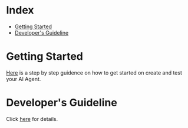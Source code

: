 # Index
* [Getting Started](#getting-started)
* [Developer's Guideline](#developers-guideline)

# Getting Started
[Here](documents/getting-started.md) is a step by step guidence on how to get started on create and test your AI Agent.

# Developer's Guideline
Click [here](documents/devguide/README.md) for details.